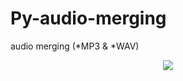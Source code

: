 # Py-audio-merging
audio merging (*MP3 &amp; *WAV)
<div align="center">
  <a href="url"><img src="ttps://github.com/sh4de-c4t/Py-audio-merging/blob/main/file/1.png" height="auto" width="auto" style="border-radius:10%"></a>
</div>
